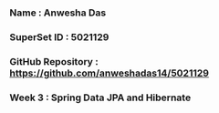 ### Name : Anwesha Das
### SuperSet ID : 5021129
### GitHub Repository : https://github.com/anweshadas14/5021129

### Week 3 : Spring Data JPA and Hibernate